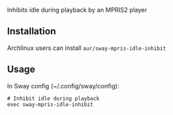 Inhibits idle during playback by an MPRIS2 player

## Installation

Archlinux users can install `aur/sway-mpris-idle-inhibit`

## Usage

In Sway config (~/.config/sway/config):

```
# Inhibit idle during playback
exec sway-mpris-idle-inhibit
```
